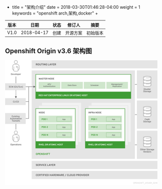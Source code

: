

+ title = "架构介绍" date = 2018-03-30T01:46:28-04:00 weight = 1 keywords = "openshift arch,架构,docker" +

| 版本   |   日期   |   状态  | 修订人    |    摘要   |
| ------ | ----- | ----- | ------- | ------ |
| V1.0  | 2018-04-17  | 创建  |  开源方案   |    初始版本  |


## Openshift  Origin v3.6 架构图

 ![image](https://github.com/jinyuchen724/openshift/raw/master/架构介绍/architecture_overview.png)
 

